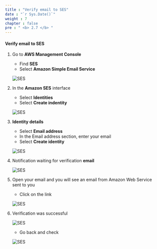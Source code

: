 ```yaml
---
title : "Verify email to SES"
date : "`r Sys.Date()`"
weight : 7
chapter : false
pre : " <b> 2.7 </b> "
---
```


#### Verify email to SES

1. Go to **AWS Management Console**

   - Find **SES**
   - Select **Amazon Simple Email Service**

    ![SES](/images/2-createVPC/7CreateSES/0001.png?width=90pc)


2. In the **Amazon SES** interface

   - Select **Identities**
   - Select **Create indentity**

    ![SES](/images/2-createVPC/7CreateSES/0002.png?width=90pc)

3. **Identity details**
   
   - Select **Email address**
   - In the Email address section, enter your email
   - Select **Create identity**

    ![SES](/images/2-createVPC/7CreateSES/0003.png?width=90pc)

4. Notification waiting for verification **email**

    ![SES](/images/2-createVPC/7CreateSES/0004.png?width=90pc)

5. Open your email and you will see an email from Amazon Web Service sent to you

    - Click on the link
    
    ![SES](/images/2-createVPC/7CreateSES/0005.png?width=90pc)

6. Verification was successful

    ![SES](/images/2-createVPC/7CreateSES/0006.png?width=90pc)

    - Go back and check

    ![SES](/images/2-createVPC/7CreateSES/0007.png?width=90pc)